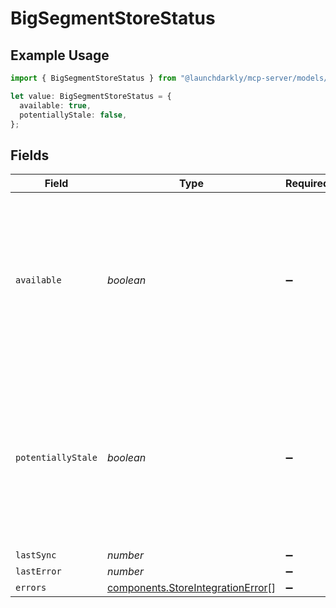 # BigSegmentStoreStatus

## Example Usage

```typescript
import { BigSegmentStoreStatus } from "@launchdarkly/mcp-server/models/components";

let value: BigSegmentStoreStatus = {
  available: true,
  potentiallyStale: false,
};
```

## Fields

| Field                                                                                                                                                          | Type                                                                                                                                                           | Required                                                                                                                                                       | Description                                                                                                                                                    | Example                                                                                                                                                        |
| -------------------------------------------------------------------------------------------------------------------------------------------------------------- | -------------------------------------------------------------------------------------------------------------------------------------------------------------- | -------------------------------------------------------------------------------------------------------------------------------------------------------------- | -------------------------------------------------------------------------------------------------------------------------------------------------------------- | -------------------------------------------------------------------------------------------------------------------------------------------------------------- |
| `available`                                                                                                                                                    | *boolean*                                                                                                                                                      | :heavy_minus_sign:                                                                                                                                             | Whether the persistent store integration is fully synchronized with the LaunchDarkly environment, and the <code>lastSync</code> occurred within a few minutes  | true                                                                                                                                                           |
| `potentiallyStale`                                                                                                                                             | *boolean*                                                                                                                                                      | :heavy_minus_sign:                                                                                                                                             | Whether the persistent store integration may not be fully synchronized with the LaunchDarkly environment. <code>true</code> if the integration could be stale. | false                                                                                                                                                          |
| `lastSync`                                                                                                                                                     | *number*                                                                                                                                                       | :heavy_minus_sign:                                                                                                                                             | N/A                                                                                                                                                            |                                                                                                                                                                |
| `lastError`                                                                                                                                                    | *number*                                                                                                                                                       | :heavy_minus_sign:                                                                                                                                             | N/A                                                                                                                                                            |                                                                                                                                                                |
| `errors`                                                                                                                                                       | [components.StoreIntegrationError](../../models/components/storeintegrationerror.md)[]                                                                         | :heavy_minus_sign:                                                                                                                                             | N/A                                                                                                                                                            |                                                                                                                                                                |